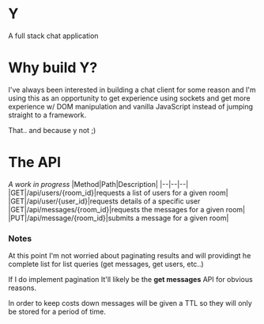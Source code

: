 # Y
A full stack chat application

# Why build Y?
I've always been interested in building a chat client for some reason and I'm using this as an opportunity to get experience using sockets and get more experience w/ DOM manipulation and vanilla JavaScript instead of jumping straight to a framework.

That.. and because y not ;)

# The API
*A work in progress*
|Method|Path|Description|
|--|--|--|
|GET|/api/users/{room_id}|requests a list of users for a given room|
|GET|/api/user/{user_id}|requests details of a specific user
|GET|/api/messages/{room_id}|requests the messages for a given room|
|PUT|/api/message/{room_id}|submits a message for a given room|

### Notes
At this point I'm not worried about paginating results and will providingt he complete list for list queries (get messages, get users, etc..)

If I do implement pagination It'll likely be the **get messages** API for obvious reasons.

In order to keep costs down messages will be given a TTL so they will only be stored for a period of time.
